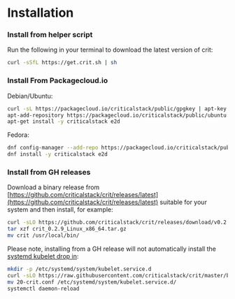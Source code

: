 # Installation

### Install from helper script

Run the following in your terminal to download the latest version of crit:

```sh
curl -sSfL https://get.crit.sh | sh
```

### Install From Packagecloud.io

Debian/Ubuntu:

```sh
curl -sL https://packagecloud.io/criticalstack/public/gpgkey | apt-key add -
apt-add-repository https://packagecloud.io/criticalstack/public/ubuntu
apt-get install -y criticalstack e2d
```

Fedora:

```sh
dnf config-manager --add-repo https://packagecloud.io/criticalstack/public/fedora
dnf install -y criticalstack e2d
```
### Install from GH releases

Download a binary release from [https://github.com/criticalstack/crit/releases/latest](https://github.com/criticalstack/crit/releases/latest) suitable for your system and then install, for example:

```sh
curl -sLO https://github.com/criticalstack/crit/releases/download/v0.2.9/crit_0.2.9_Linux_x86_64.tar.gz
tar xzf crit_0.2.9_Linux_x86_64.tar.gz
mv crit /usr/local/bin/
```

Please note, installing from a GH release will not automatically install the [systemd kubelet drop in](https://raw.githubusercontent.com/criticalstack/crit/master/build/package/20-crit.conf):
 
```sh
mkdir -p /etc/systemd/system/kubelet.service.d
curl -sLO https://raw.githubusercontent.com/criticalstack/crit/master/build/package/20-crit.conf
mv 20-crit.conf /etc/systemd/system/kubelet.service.d/
systemctl daemon-reload
```

